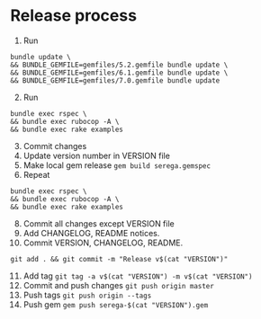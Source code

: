 # Release process

1. Run
  ```
  bundle update \
  && BUNDLE_GEMFILE=gemfiles/5.2.gemfile bundle update \
  && BUNDLE_GEMFILE=gemfiles/6.1.gemfile bundle update \
  && BUNDLE_GEMFILE=gemfiles/7.0.gemfile bundle update
  ```

2. Run
  ```
  bundle exec rspec \
  && bundle exec rubocop -A \
  && bundle exec rake examples
  ```

3. Commit changes
6. Update version number in VERSION file
7. Make local gem release `gem build serega.gemspec`
8. Repeat
  ```
  bundle exec rspec \
  && bundle exec rubocop -A \
  && bundle exec rake examples
  ```
8. Commit all changes except VERSION file
9. Add CHANGELOG, README notices.
10. Commit VERSION, CHANGELOG, README.
  ```
  git add . && git commit -m "Release v$(cat "VERSION")"
  ```
11. Add tag `git tag -a v$(cat "VERSION") -m v$(cat "VERSION")`
12. Commit and push changes `git push origin master`
13. Push tags `git push origin --tags`
14. Push gem `gem push serega-$(cat "VERSION").gem`
